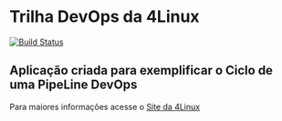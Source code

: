 # Trilha DevOps da 4Linux

<!-- Altere a Flag abaixo com sua URL do Travis -->
[![Build Status](https://travis-ci.org/sabrinanascto/DevOpsLab-HelloWorld.svg?branch=master)](https://travis-ci.org/sabrinanascto/DevOpsLab-HelloWorld)

## Aplicação criada para exemplificar o Ciclo de uma PipeLine DevOps


Para maiores informações acesse o [Site da 4Linux](https://www.4linux.com.br/cursos/devops)
